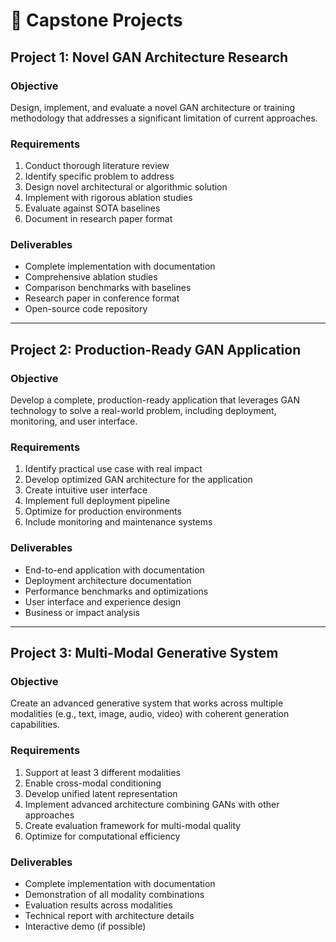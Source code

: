 # 🧠 Capstone Projects

## Project 1: Novel GAN Architecture Research

### Objective
Design, implement, and evaluate a novel GAN architecture or training methodology that addresses a significant limitation of current approaches.

### Requirements
1. Conduct thorough literature review
2. Identify specific problem to address
3. Design novel architectural or algorithmic solution
4. Implement with rigorous ablation studies
5. Evaluate against SOTA baselines
6. Document in research paper format

### Deliverables
- Complete implementation with documentation
- Comprehensive ablation studies
- Comparison benchmarks with baselines
- Research paper in conference format
- Open-source code repository

---

## Project 2: Production-Ready GAN Application

### Objective
Develop a complete, production-ready application that leverages GAN technology to solve a real-world problem, including deployment, monitoring, and user interface.

### Requirements
1. Identify practical use case with real impact
2. Develop optimized GAN architecture for the application
3. Create intuitive user interface
4. Implement full deployment pipeline
5. Optimize for production environments
6. Include monitoring and maintenance systems

### Deliverables
- End-to-end application with documentation
- Deployment architecture documentation
- Performance benchmarks and optimizations
- User interface and experience design
- Business or impact analysis

---

## Project 3: Multi-Modal Generative System

### Objective
Create an advanced generative system that works across multiple modalities (e.g., text, image, audio, video) with coherent generation capabilities.

### Requirements
1. Support at least 3 different modalities
2. Enable cross-modal conditioning
3. Develop unified latent representation
4. Implement advanced architecture combining GANs with other approaches
5. Create evaluation framework for multi-modal quality
6. Optimize for computational efficiency

### Deliverables
- Complete implementation with documentation
- Demonstration of all modality combinations
- Evaluation results across modalities
- Technical report with architecture details
- Interactive demo (if possible)
